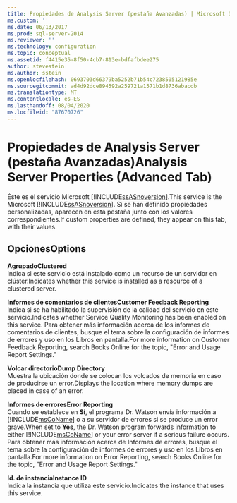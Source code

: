 ```yaml
---
title: Propiedades de Analysis Server (pestaña Avanzadas) | Microsoft Docs
ms.custom: ''
ms.date: 06/13/2017
ms.prod: sql-server-2014
ms.reviewer: ''
ms.technology: configuration
ms.topic: conceptual
ms.assetid: f4415e35-8f50-4cb7-813e-bdfafbdee275
author: stevestein
ms.author: sstein
ms.openlocfilehash: 0693703d66379ba5252b71b54c7238505121985e
ms.sourcegitcommit: ad4d92dce894592a259721a1571b1d8736abacdb
ms.translationtype: MT
ms.contentlocale: es-ES
ms.lasthandoff: 08/04/2020
ms.locfileid: "87670726"
---
```

# <a name="analysis-server-properties-advanced-tab"></a><span data-ttu-id="d6307-102">Propiedades de Analysis Server (pestaña Avanzadas)</span><span class="sxs-lookup"><span data-stu-id="d6307-102">Analysis Server Properties (Advanced Tab)</span></span>
  <span data-ttu-id="d6307-103">Éste es el servicio Microsoft [!INCLUDE[ssASnoversion](../../includes/ssasnoversion-md.md)].</span><span class="sxs-lookup"><span data-stu-id="d6307-103">This service is the Microsoft [!INCLUDE[ssASnoversion](../../includes/ssasnoversion-md.md)].</span></span> <span data-ttu-id="d6307-104">Si se han definido propiedades personalizadas, aparecen en esta pestaña junto con los valores correspondientes.</span><span class="sxs-lookup"><span data-stu-id="d6307-104">If custom properties are defined, they appear on this tab, with their values.</span></span>  
  
## <a name="options"></a><span data-ttu-id="d6307-105">Opciones</span><span class="sxs-lookup"><span data-stu-id="d6307-105">Options</span></span>  
 <span data-ttu-id="d6307-106">**Agrupado**</span><span class="sxs-lookup"><span data-stu-id="d6307-106">**Clustered**</span></span>  
 <span data-ttu-id="d6307-107">Indica si este servicio está instalado como un recurso de un servidor en clúster.</span><span class="sxs-lookup"><span data-stu-id="d6307-107">Indicates whether this service is installed as a resource of a clustered server.</span></span>  
  
 <span data-ttu-id="d6307-108">**Informes de comentarios de clientes**</span><span class="sxs-lookup"><span data-stu-id="d6307-108">**Customer Feedback Reporting**</span></span>  
 <span data-ttu-id="d6307-109">Indica si se ha habilitado la supervisión de la calidad del servicio en este servicio.</span><span class="sxs-lookup"><span data-stu-id="d6307-109">Indicates whether Service Quality Monitoring has been enabled on this service.</span></span> <span data-ttu-id="d6307-110">Para obtener más información acerca de los informes de comentarios de clientes, busque el tema sobre la configuración de informes de errores y uso en los Libros en pantalla.</span><span class="sxs-lookup"><span data-stu-id="d6307-110">For more information on Customer Feedback Reporting, search Books Online for the topic, "Error and Usage Report Settings."</span></span>  
  
 <span data-ttu-id="d6307-111">**Volcar directorio**</span><span class="sxs-lookup"><span data-stu-id="d6307-111">**Dump Directory**</span></span>  
 <span data-ttu-id="d6307-112">Muestra la ubicación donde se colocan los volcados de memoria en caso de producirse un error.</span><span class="sxs-lookup"><span data-stu-id="d6307-112">Displays the location where memory dumps are placed in case of an error.</span></span>  
  
 <span data-ttu-id="d6307-113">**Informes de errores**</span><span class="sxs-lookup"><span data-stu-id="d6307-113">**Error Reporting**</span></span>  
 <span data-ttu-id="d6307-114">Cuando se establece en **Sí**, el programa Dr. Watson envía información a [!INCLUDE[msCoName](../../includes/msconame-md.md)] o a su servidor de errores si se produce un error grave.</span><span class="sxs-lookup"><span data-stu-id="d6307-114">When set to **Yes**, the Dr. Watson program forwards information to either [!INCLUDE[msCoName](../../includes/msconame-md.md)] or your error server if a serious failure occurs.</span></span> <span data-ttu-id="d6307-115">Para obtener más información acerca de Informes de errores, busque el tema sobre la configuración de informes de errores y uso en los Libros en pantalla.</span><span class="sxs-lookup"><span data-stu-id="d6307-115">For more information on Error Reporting, search Books Online for the topic, "Error and Usage Report Settings."</span></span>  
  
 <span data-ttu-id="d6307-116">**Id. de instancia**</span><span class="sxs-lookup"><span data-stu-id="d6307-116">**Instance ID**</span></span>  
 <span data-ttu-id="d6307-117">Indica la instancia que utiliza este servicio.</span><span class="sxs-lookup"><span data-stu-id="d6307-117">Indicates the instance that uses this service.</span></span>  
  
  
